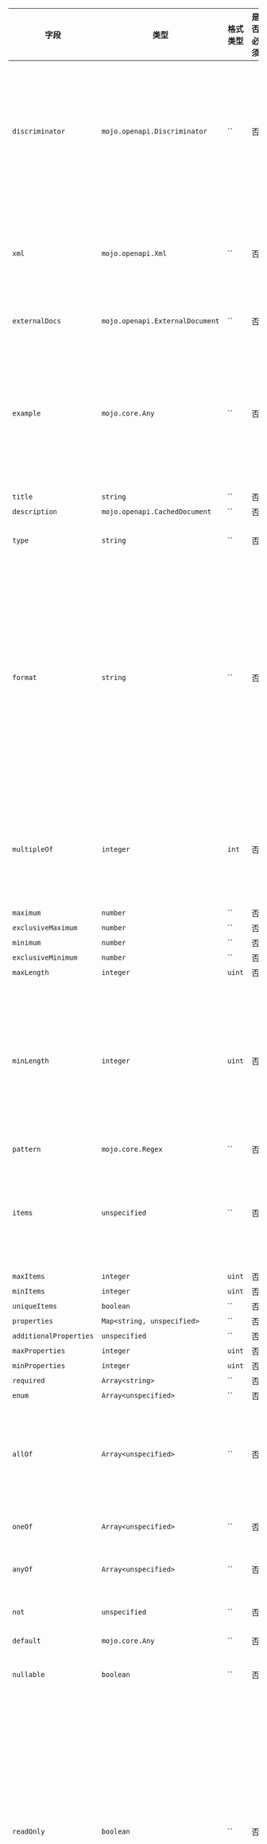 | 字段 | 类型 | 格式类型 | 是否必须 | 默认值 | 说明 |
|---|---|---|---|---|---|
| `discriminator` | `mojo.openapi.Discriminator` | `` | 否 |  | Adds support for polymorphism. The discriminator is an object name that is used to differentiate between other schemas which may satisfy the payload description. See Composition and Inheritance for more details. |
| `xml` | `mojo.openapi.Xml` | `` | 否 |  | This MAY be used only on properties schemas. It has no effect on root schemas. Adds additional metadata to describe the XML representation of this property. |
| `externalDocs` | `mojo.openapi.ExternalDocument` | `` | 否 |  | Additional external documentation for this schema. |
| `example` | `mojo.core.Any` | `` | 否 |  | A free-form property to include an example of an instance for this schema. To represent examples that cannot be naturally represented in JSON or YAML, a string value can be used to contain the example with escaping where necessary. |
| `title` | `string` | `` | 否 |  |
| `description` | `mojo.openapi.CachedDocument` | `` | 否 |  | support GFM |
| `type` | `string` | `` | 否 |  | Value MUST be a string. Multiple types via an array are not supported. |
| `format` | `string` | `` | 否 |  | format is an open string-valued property,and can have any value. Formats such as "Email", "Uuid", and so on,MAY be used even though undefined by this specification.Types that are not accompanied by a format property follow the type definition in the JSON Schema.Tools that do not recognize a specific format MAY default back to the type alone, as if the format is not specified. |
| `multipleOf` | `integer` | `int` | 否 |  | The value of "multipleOf" MUST be a number, strictly greater than 0.<br>A numeric instance is valid only if division by this keyword's value results in an integer. |
| `maximum` | `number` | `` | 否 |  |
| `exclusiveMaximum` | `number` | `` | 否 |  |
| `minimum` | `number` | `` | 否 |  |
| `exclusiveMinimum` | `number` | `` | 否 |  |
| `maxLength` | `integer` | `uint` | 否 |  |
| `minLength` | `integer` | `uint` | 否 |  | A string instance is valid against this keyword if its length is greater than, or equal to, the value of this keyword.The length of a string instance is defined as the number of its characters as defined by RFC 7159.Omitting this keyword has the same behavior as a value of 0. |
| `pattern` | `mojo.core.Regex` | `` | 否 |  |
| `items` | `unspecified` | `` | 否 |  | Value MUST be an object and not an array. Inline or referenced schema MUST be of a Schema Object and not a standard JSON Schema. items MUST be present if the type is array. |
| `maxItems` | `integer` | `uint` | 否 |  |
| `minItems` | `integer` | `uint` | 否 |  |
| `uniqueItems` | `boolean` | `` | 否 |  |
| `properties` | `Map<string, unspecified>` | `` | 否 |  |
| `additionalProperties` | `unspecified` | `` | 否 |  |
| `maxProperties` | `integer` | `uint` | 否 |  |
| `minProperties` | `integer` | `uint` | 否 |  |
| `required` | `Array<string>` | `` | 否 |  |
| `enum` | `Array<unspecified>` | `` | 否 |  |
| `allOf` | `Array<unspecified>` | `` | 否 |  | Inline or referenced schema MUST be of a Schema Object and not a standard JSON Schema.validates the value against all the sub-schemas |
| `oneOf` | `Array<unspecified>` | `` | 否 |  | validates the value against exactly one of the sub-schemas |
| `anyOf` | `Array<unspecified>` | `` | 否 |  | validates the value against any (one or more) of the sub-schemas |
| `not` | `unspecified` | `` | 否 |  | make sure the value is not valid against the specified schema. |
| `default` | `mojo.core.Any` | `` | 否 |  |
| `nullable` | `boolean` | `` | 否 |  | Allows sending a null value for the defined schema. Default value is false. |
| `readOnly` | `boolean` | `` | 否 |  | Relevant only for Schema "properties" definitions. Declares the property as "read only". This means that it MAY be sent as part of a response but SHOULD NOT be sent as part of the request. If the property is marked as readOnly being true and is in the required list, the required will take effect on the response only. A property MUST NOT be marked as both readOnly and writeOnly being true. Default value is false. |
| `writeOnly` | `boolean` | `` | 否 |  | Relevant only for Schema "properties" definitions. Declares the property as "write only". Therefore, it MAY be sent as part of a request but SHOULD NOT be sent as part of the response. If the property is marked as writeOnly being true and is in the required list, the required will take effect on the request only. A property MUST NOT be marked as both readOnly and writeOnly being true. Default value is false. |
| `deprecated` | `boolean` | `` | 否 |  | Specifies that a schema is deprecated and SHOULD be transitioned out of usage. Default value is false. |
